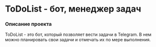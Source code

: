 # ToDoList - бот, менеджер задач

### Описание проекта    
ToDoList - это бот, который позволяет вести задачи в Telegram. В нем можно планировать свои задачи и отмечать их по мере выполнения.
